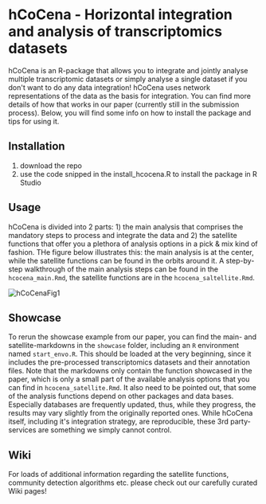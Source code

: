 # hCoCena - Horizontal integration and analysis of transcriptomics datasets

hCoCena is an R-package that allows you to integrate and jointly analyse multiple transcriptomic datasets or simply analyse a single dataset if you don't want to do any data integration! hCoCena uses network representations of the data as the basis for integration. You can find more details of how that works in our paper (currently still in the submission process). Below, you will find some info on how to install the package and tips for using it. 

## Installation
1) download the repo
2) use the code snipped in the install_hcocena.R to install the package in R Studio

## Usage
hCoCena is divided into 2 parts: 1) the main analysis that comprises the mandatory steps to process and integrate the data and 2) the satellite functions that offer you a plethora of analysis options in a pick & mix kind of fashion. THe figure below illustrates this: the main analysis is at the center, while the satellite functions can be found in the orbits around it. A step-by-step walkthrough of the main analysis steps can be found in the `hcocena_main.Rmd`, the satellite functions are in the `hcocena_saltellite.Rmd`.

![hCoCenaFig1](https://user-images.githubusercontent.com/50077786/158609782-2048c06e-0420-4c3f-8680-5d99f91d6905.jpg)

## Showcase
To rerun the showcase example from our paper, you can find the main- and satellite-markdowns in the `showcase` folder, including an `R` environment named `start_envo.R`. This should be loaded at the very beginning, since it includes the pre-processed transcriptomics datasets and their annotation files. Note that the markdowns only contain the function showcased in the paper, which is only a small part of the available analysis options that you can find in `hcocena_satellite.Rmd`. It also need to be pointed out, that some of the analysis functions depend on other packages and data bases. Especially databases are frequently updated, thus, while they progress, the results may vary slightly from the originally reported ones. While hCoCena itself, including it's integration strategy, are reproducible, these 3rd party-services are something we simply cannot control.

## Wiki
For loads of additional information regarding the satellite functions, community detection algorithms etc. please check out our carefully curated Wiki pages!
